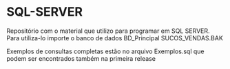 # SQL-SERVER
Repositório com o material que utilizo para programar em SQL SERVER. Para utiliza-lo importe o banco de dados BD_Principal SUCOS_VENDAS.BAK

Exemplos de consultas completas estão no arquivo Exemplos.sql que podem ser encontrados também na primeira release
